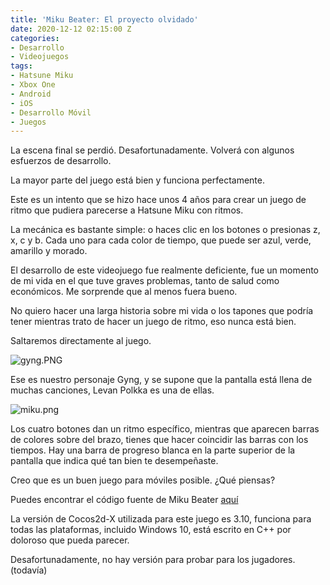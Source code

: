 ```yaml
---
title: 'Miku Beater: El proyecto olvidado'
date: 2020-12-12 02:15:00 Z
categories:
- Desarrollo
- Videojuegos
tags:
- Hatsune Miku
- Xbox One
- Android
- iOS
- Desarrollo Móvil
- Juegos
---
```


La escena final se perdió. Desafortunadamente. Volverá con algunos esfuerzos de desarrollo. 

La mayor parte del juego está bien y funciona perfectamente.

Este es un intento que se hizo hace unos 4 años para crear un juego de ritmo que pudiera parecerse a Hatsune Miku con ritmos.

La mecánica es bastante simple: o haces clic en los botones o presionas z, x, c y b. Cada uno para cada color de tiempo, que puede ser azul, verde, amarillo y morado.

El desarrollo de este videojuego fue realmente deficiente, fue un momento de mi vida en el que tuve graves problemas, tanto de salud como económicos. Me sorprende que al menos fuera bueno.

No quiero hacer una larga historia sobre mi vida o los tapones que podría tener mientras trato de hacer un juego de ritmo, eso nunca está bien.

Saltaremos directamente al juego.

![gyng.PNG](/uploads/gyng.PNG)

Ese es nuestro personaje Gyng, y se supone que la pantalla está llena de muchas canciones, Levan Polkka es una de ellas.

![miku.png](/uploads/miku.png)

Los cuatro botones dan un ritmo específico, mientras que aparecen barras de colores sobre del brazo, tienes que hacer coincidir las barras con los tiempos. Hay una barra de progreso blanca en la parte superior de la pantalla que indica qué tan bien te desempeñaste.

Creo que es un buen juego para móviles posible. ¿Qué piensas?

Puedes encontrar el código fuente de Miku Beater [aquí](https://github.com/greentwip/beater)

La versión de Cocos2d-X utilizada para este juego es 3.10, funciona para todas las plataformas, incluido Windows 10, está escrito en C++ por doloroso que pueda parecer.

Desafortunadamente, no hay versión para probar para los jugadores. (todavía)
